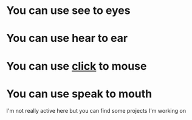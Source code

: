# You can use see to eyes
# You can use hear to ear
# You can use [click](https://wejkeyy.github.io) to mouse
# You can use speak to mouth

I'm not really active here but you can find some projects I'm working on
